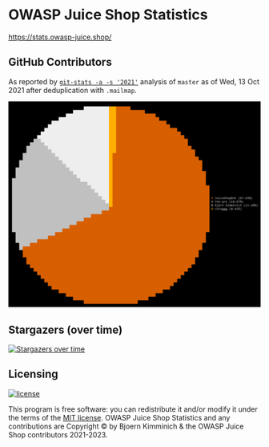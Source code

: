 # OWASP Juice Shop Statistics

<https://stats.owasp-juice.shop/>

## GitHub Contributors

As reported by [`git-stats -a -s '2021'`](https://www.npmjs.com/package/git-stats) analysis
of `master` as of Wed, 13 Oct 2021 after deduplication with `.mailmap`.

![Top git contributors](images/git-stats.png)

## Stargazers (over time)

[![Stargazers over time](https://starchart.cc/juice-shop/juicy-statistics.svg)](https://starchart.cc/juice-shop/juice-shop-ctf)

## Licensing

[![license](https://img.shields.io/github/license/juice-shop/juicy-statistics.svg)](LICENSE)

This program is free software: you can redistribute it and/or modify it
under the terms of the [MIT license](LICENSE). OWASP Juice Shop
Statistics and any contributions are Copyright © by Bjoern Kimminich &
the OWASP Juice Shop contributors 2021-2023.
